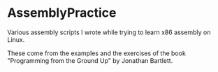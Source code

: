 # AssemblyPractice
Various assembly scripts I wrote while trying to learn x86 assembly on Linux.

These come from the examples and the exercises of the book "Programming from the Ground Up" by Jonathan Bartlett.
